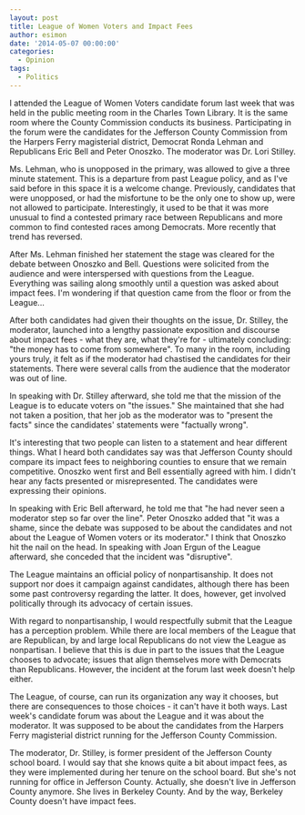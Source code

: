 ```yaml
---
layout: post
title: League of Women Voters and Impact Fees
author: esimon
date: '2014-05-07 00:00:00'
categories:
  - Opinion
tags:
  - Politics
---
```

I attended the League of Women Voters candidate forum last week that was held in the public meeting room in the Charles Town Library. It is the same room where the County Commission conducts its business. Participating in the forum were the candidates for the Jefferson County Commission from the Harpers Ferry magisterial district, Democrat Ronda Lehman and Republicans Eric Bell and Peter Onoszko. The moderator was Dr. Lori Stilley. 

Ms. Lehman, who is unopposed in the primary, was allowed to give a three minute statement. This is a departure from past League policy, and as I've said before in this space it is a welcome change. Previously, candidates that were unopposed, or had the misfortune to be the only one to show up, were not allowed to participate. Interestingly, it used to be that it was more unusual to find a contested primary race between Republicans and more common to find contested races among Democrats. More recently that trend has reversed. 

After Ms. Lehman finished her statement the stage was cleared for the debate between Onoszko and Bell. Questions were solicited from the audience and were interspersed with questions from the League. Everything was sailing along smoothly until a question was asked about impact fees. I'm wondering if that question came from the floor or from the League... 

After both candidates had given their thoughts on the issue, Dr. Stilley, the moderator, launched into a lengthy passionate exposition and discourse about impact fees - what they are, what they're for - ultimately concluding: "the money has to come from somewhere". To many in the room, including yours truly, it felt as if the moderator had chastised the candidates for their statements. There were several calls from the audience that the moderator was out of line. 

In speaking with Dr. Stilley afterward, she told me that the mission of the League is to educate voters on "the issues." She maintained that she had not taken a position, that her job as the moderator was to "present the facts" since the candidates' statements were "factually wrong". 

It's interesting that two people can listen to a statement and hear different things. What I heard both candidates say was that Jefferson County should compare its impact fees to neighboring counties to ensure that we remain competitive. Onoszko went first and Bell essentially agreed with him. I didn't hear any facts presented or misrepresented. The candidates were expressing their opinions. 

In speaking with Eric Bell afterward, he told me that "he had never seen a moderator step so far over the line". Peter Onoszko added that "it was a shame, since the debate was supposed to be about the candidates and not about the League of Women voters or its moderator." I think that Onoszko hit the nail on the head. In speaking with Joan Ergun of the League afterward, she conceded that the incident was "disruptive". 

The League maintains an official policy of nonpartisanship. It does not support nor does it campaign against candidates, although there has been some past controversy regarding the latter. It does, however, get involved politically through its advocacy of certain issues. 

With regard to nonpartisanship, I would respectfully submit that the League has a perception problem. While there are local members of the League that are Republican, by and large local Republicans do not view the League as nonpartisan. I believe that this is due in part to the issues that the League chooses to advocate; issues that align themselves more with Democrats than Republicans. However, the incident at the forum last week doesn't help either. 

The League, of course, can run its organization any way it chooses, but there are consequences to those choices - it can't have it both ways. Last week's candidate forum was about the League and it was about the moderator. It was supposed to be about the candidates from the Harpers Ferry magisterial district running for the Jefferson County Commission. 

The moderator, Dr. Stilley, is former president of the Jefferson County school board. I would say that she knows quite a bit about impact fees, as they were implemented during her tenure on the school board. But she's not running for office in Jefferson County. Actually, she doesn't live in Jefferson County anymore. She lives in Berkeley County. And by the way, Berkeley County doesn't have impact fees. 

